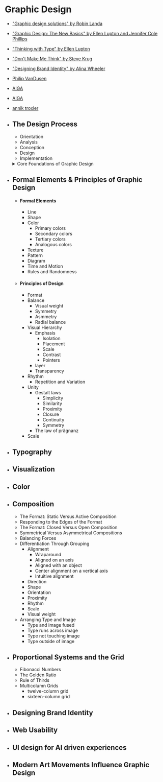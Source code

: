 # Graphic Design
- ["Graphic design solutions" by Robin Landa](https://drive.google.com/file/d/1dqK3tw78z08PSWRmN82MMOqGa3_95Qrx/view)
- ["Graphic Design: The New Basics" by Ellen Lupton and Jennifer Cole Phillips](https://ugc.production.linktr.ee/ea968e70-92b7-4c11-84eb-18c54b2c4324_Graphic-Design--The-New-Basics--Second-Edition--Revised-and-Expanded---PDFDrive---compressed.pdf)
- ["Thinking with Type" by Ellen Lupton](https://readings.design/PDF/thinkingwithtype_ellenlupton.pdf)
- ["Don't Make Me Think" by Steve Krug](https://eng317hannah.wordpress.ncsu.edu/files/2020/01/Krug_Steve_Dont_make_me_think_revisited___a_cz-lib.org_.pdf)
- ["Designing Brand Identity" by Alina Wheeler](https://archive.org/details/alina-wheeler-designing-brand-identity-an-essential-guide-for-the-entire-brandin/page/196/mode/2up?view=theater)
- [Philip VanDusen](https://philipvandusen.com/)
- [AIGA](https://eyeondesign.aiga.org/)
- [AIGA](https://www.aiga.org/)
- [annik troxler](https://www.anniktroxler.ch/work)

- ## The Design Process
    - Orientation
    - Analysis
    - Conception
    - Design
    - Implementation

  <details>
    <summary>Core Foundations of Graphic Design</summary>

    - #### Layout & Grid Systems
      - Organizes space
      - Creates rhythm, flow, and balance
      - Forms the foundation of Swiss Design, branding, and editorial work
      - Think: Josef Müller-Brockmann, TRÜF, UI layout systems

    - #### Typography
      - Communicates tone and clarity
      - Type is not just text — it’s shape, texture, rhythm
      - Good design reads well and feels intentional
      - Think: Helvetica (Swiss Modernism), expressive hand lettering (Annik Troxler)
    - #### Hierarchy
      - Guides the viewer through the design
      - Establishes visual order: what to read first, second, etc.
      - Achieved through scale, weight, spacing, color, and contrast
      - Crucial for posters, UI, print layouts, and branding
    - #### Contrast
      - Difference in size, color, shape, type, or direction
      - Creates tension and focus
      - Helps highlight key information and give a visual voice
      - Example: Bold black text on a white background; soft curves vs. sharp edges
    - #### Balance (Symmetry/Asymmetry)
      - Ensures visual stability or deliberate disruption
      - Can be classical (symmetrical) or modern/dynamic (asymmetrical)
      - Think: Constructivist diagonals vs. centered book covers
    - #### Color Theory
      - Affects emotion, clarity, hierarchy, and brand meaning
      - Includes: hue, saturation, temperature, and value
      - Strategic use of limited palettes or vibrant abstraction = high impact
      - Example: TRÜF’s restrained B/W with one neon accent
    - #### Form & Shape Language
      - Geometry (circle, square, triangle) creates mood and concept
      - Organic shapes feel fluid or emotional; geometric ones feel rational and bold
      - Perfect for your interest in minimal + lyrical abstraction
    - #### Negative Space
      - “The space between” — gives design breathing room
      - Can be used as a clever compositional element (FedEx arrow, yin-yang, etc.)
      - Also creates visual poetry and clarity
    - #### Concept / Idea-Driven Design
      - Beyond visuals, design must communicate a core idea
      - Visual metaphors, symbols, and structure should support meaning
      - Think: TRÜF’s animals as abstract geometry with clever meaning
    - #### Consistency / System Thinking
      - Especially important in branding, UI/UX, identity systems
      - Consistent use of type, grid, color, and spacing builds trust
      - Key to logo systems like NASA, IBM, 4G LTE/FPGA/EDGE AI
    - #### Bonus: Emotional & Expressive Foundations
      - Improvisation - Adds unpredictability, rhythm, and human feeling
      - Lyrical abstraction - Turns emotion into form — visual poetry
      - Artistic intuition - Balances logic with sensitivity, especially in poster or motion work
    ### Summary Table
    - Grid / Layout: Conceptual clarity
    - Typography: Visual storytelling
    - Color: Hierarchy & flow
    - Form / Shape: Communication & emotion
    - Contrast & Balance: Brand consistency
      
  </details>
      

        


- ## Formal Elements & Principles of Graphic Design
    - #### Formal Elements   
        - Line                  
        - Shape
        - Color
            - Primary colors
            - Secondary colors
            - Tertiary colors
            - Analogous colors
        - Texture
        - Pattern
        - Diagram
        - Time and Motion
        - Rules and Randomness
    - #### Principles of Design
        - Format
        - Balance
            - Visual weight
            - Symmetry
            - Asmmetry
            - Radial balance
        - Visual Hierarchy
            - Emphasis
                - Isolation
                - Placement
                - Scale
                - Contrast
                - Pointers
            - layer
            - Transparency
        - Rhythm
            - Repetition and Variation
        - Unity
            - Gestalt laws
                - Simplicity
                - Similarity
                - Proximity
                - Closure
                - Continuity
                - Symmetry
            - The law of prägnanz
        - Scale
- ## Typography
- ## Visualization
- ## Color
- ## Composition
    - The Format: Static Versus Active Composition
    - Responding to the Edges of the Format
    - The Format: Closed Versus Open Composition
    - Symmetrical Versus Asymmetrical Compositions
    - Balancing Forces
    - Differentiation Through Grouping
        - Alignment
            - Wraparound
            - Aligned on an axis
            - Aligned with an object
            - Center alignment on a vertical axis
            - Intuitive alignment
        - Direction
        - Shape
        - Orientation
        - Proximity
        - Rhythm
        - Scale
        - Visual weight
    - Arranging Type and Image
        - Type and image fused
        - Type runs across image
        - Type not touching image
        - Type outside of image
- ## Proportional Systems and the Grid
    - Fibonacci Numbers
    - The Golden Ratio
    - Rule of Thirds
    - Multicolumn Grids
        - twelve-column grid
        - sixteen-column grid
- ## Designing Brand Identity
- ## Web Usability
- ## UI design for AI driven experiences
- ## Modern Art Movements Influence Graphic Design
